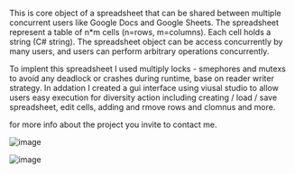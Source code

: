
This is core object of a spreadsheet that can be shared between multiple concurrent users like Google Docs and Google Sheets.
The spreadsheet represent a table of n*m cells (n=rows, m=columns).
Each cell holds a string (C# string).
The spreadsheet object can be access concurrently by many users, and users can perform arbitrary operations concurrently.

To  implent this spreadsheet I used multiply locks - smephores and mutexs to avoid any deadlock or crashes during runtime, base on reader writer strategy.
In addation I created a gui interface using viusal studio to allow users easy execution for diversity action including creating / load / save spreadsheet,
edit cells, adding and rmove rows and clomnus and more.

for more info about the project you invite to contact me.

![image](https://user-images.githubusercontent.com/66023983/154854718-c5eecd02-1419-4214-aba5-22e948a73f53.png)

![image](https://user-images.githubusercontent.com/66023983/154854759-81ba7f58-4713-41d7-b136-87277fe19607.png)



